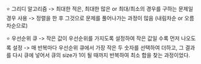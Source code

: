 ⭐ 그리디 알고리즘
-> 최대한 적은, 최대한 많은 or 최대/최소의 경우를 구하는 문제일 경우 사용
-> 정렬을 한 후 그것으로 문제를 풀어나가는 과정이 많음
   (내림차순 or 오름차순으로)

⭐ 우선순위 큐
-> 작은 값이 우선순위를 가지도록 설정하여 작은 값일 수록 먼저 나오도록 설정
-> 매 반복마다 우선순위 큐에서 가장 작은 두 숫자를 선택하여 더하고, 그 결과를 다시 큐에 넣어서 큐의 size가 1이 될 때까지 반복하여 최소 합을 찾는 과정이었다.